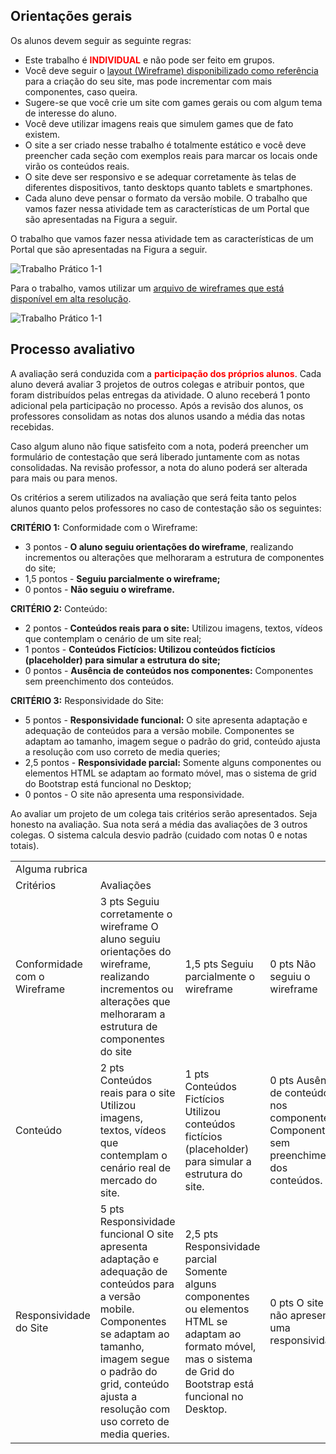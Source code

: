 ## Orientações gerais

Os alunos devem seguir as seguinte regras:
<ul>
    <li>Este trabalho é <b style="color: red;">INDIVIDUAL</b> e não pode ser feito em grupos.</li>
    <li>Você deve seguir o <a href="assets/img/Wireframe - Portal de Games.png">layout (Wireframe) disponibilizado como referência</a> para a criação do seu site, mas pode incrementar com mais componentes, caso queira.</li>
    <li>
Sugere-se que você crie um site com games gerais ou com algum tema de interesse do aluno.</li>
    <li>Você deve utilizar imagens reais que simulem games que de fato existem.</li>
    <li>O site a ser criado nesse trabalho é totalmente estático e você deve preencher cada seção com exemplos reais para marcar os locais onde virão os conteúdos reais.</li>
    <li>O site deve ser responsivo e se adequar corretamente às telas de diferentes dispositivos, tanto desktops quanto tablets e smartphones.</li>
    <li>
Cada aluno deve pensar o formato da versão mobile.
O trabalho que vamos fazer nessa atividade tem as características de um Portal que são apresentadas na Figura a seguir.</li>
</ul>

O trabalho que vamos fazer nessa atividade tem as características de um Portal que são apresentadas na Figura a seguir.

<img src="assets/img/Trabalho Prático 1-1.png" alt="Trabalho Prático 1-1">

Para o trabalho, vamos utilizar um <a href="assets/img/Wireframe - Portal de Games.png">arquivo de wireframes que está disponível em alta resolução</a>.

<img src="assets/img/Trabalho Prático 1-2.png" alt="Trabalho Prático 1-1">

## Processo avaliativo

A avaliação será conduzida com a <b style="color:red;">participação dos próprios alunos</b>. Cada aluno deverá avaliar 3 projetos de outros colegas e atribuir pontos, que foram distribuídos pelas entregas da atividade. O aluno receberá 1 ponto adicional pela participação no processo. Após a revisão dos alunos, os professores consolidam as notas dos alunos usando a média das notas recebidas.

Caso algum aluno não fique satisfeito com a nota, poderá preencher um formulário de contestação que será liberado juntamente com as notas consolidadas. Na revisão professor, a nota do aluno poderá ser alterada para mais ou para menos.

Os critérios a serem utilizados na avaliação que será feita tanto pelos alunos quanto pelos professores no caso de contestação são os seguintes:

<b>CRITÉRIO 1:</b> Conformidade com o Wireframe:

<ul>
    <li>3 pontos -<b> O aluno seguiu orientações do wireframe</b>, realizando incrementos ou alterações que melhoraram a estrutura de componentes do site;</li>
    <li>1,5 pontos - <b>Seguiu parcialmente o wireframe;</b></li>
    <li>0 pontos - <b>Não seguiu o wireframe.</b></li>
</ul>

<b>CRITÉRIO 2:</b> Conteúdo:

<ul>
    <li>2 pontos -<b> Conteúdos reais para o site:</b> Utilizou imagens, textos, vídeos que contemplam o cenário de um site real;</li>
    <li>1 pontos - <b>Conteúdos Fictícios: Utilizou conteúdos fictícios (placeholder) para simular a estrutura do site;</b></li>
    <li>0 pontos - <b>Ausência de conteúdos nos componentes:</b> Componentes sem preenchimento dos conteúdos.</li>
</ul>

<b>CRITÉRIO 3:</b> Responsividade do Site:

<ul>
    <li>5 pontos - <b>Responsividade funcional:</b> O site apresenta adaptação e adequação de conteúdos para a versão mobile. Componentes se adaptam ao tamanho, imagem segue o padrão do grid, conteúdo ajusta a resolução com uso correto de media queries;</li>
    <li>2,5 pontos - <b>Responsividade parcial:</b> Somente alguns componentes ou elementos HTML se adaptam ao formato móvel, mas o sistema de grid do Bootstrap está funcional no Desktop;</li>
    <li>0 pontos - O site não apresenta uma responsividade.</li>
</ul>

Ao avaliar um projeto de um colega tais critérios serão apresentados. Seja honesto na avaliação. Sua nota será a média das avaliações de 3 outros colegas. O sistema calcula desvio padrão (cuidado com notas 0 e notas totais).

<table>
    <tr>
        <td colspan="5">Alguma rubrica</td>
    </tr>
    <tr>
        <td>Critérios</td>
        <td colspan="3">Avaliações</td>
        <td>Pts</td>
    </tr>
    <tr>
        <td>Conformidade com o Wireframe</td>
        <td>3 pts
            Seguiu corretamente o wireframe
            O aluno seguiu orientações do wireframe, realizando incrementos ou alterações que melhoraram a estrutura de
            componentes do site</td>
        <td>1,5 pts
            Seguiu parcialmente o wireframe</td>
        <td>0 pts
            Não seguiu o wireframe</td>
        <td>3 pts</td>
    </tr>
    <tr>
        <td>Conteúdo</td>
        <td>2 pts
            Conteúdos reais para o site
            Utilizou imagens, textos, vídeos que contemplam o cenário real de mercado do site.</td>
        <td>1 pts
            Conteúdos Fictícios
            Utilizou conteúdos fictícios (placeholder) para simular a estrutura do site.</td>
        <td>0 pts
            Ausência de conteúdos nos componentes
            Componentes sem preenchimento dos conteúdos.</td>
        <td>2 pts</td>
    </tr>
    <tr>
        <td>Responsividade do Site</td>
        <td>5 pts
            Responsividade funcional
            O site apresenta adaptação e adequação de conteúdos para a versão mobile. Componentes se adaptam ao tamanho,
            imagem segue o padrão do grid, conteúdo ajusta a resolução com uso correto de media queries.</td>
        <td>2,5 pts
            Responsividade parcial
            Somente alguns componentes ou elementos HTML se adaptam ao formato móvel, mas o sistema de Grid do Bootstrap
            está funcional no Desktop.</td>
        <td>0 pts
            O site não apresenta uma responsividade</td>
        <td>5 pts</td>
    </tr>
</table>
